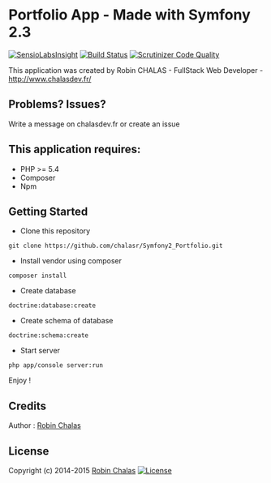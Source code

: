 Portfolio App - Made with Symfony 2.3
================

[![SensioLabsInsight](https://insight.sensiolabs.com/projects/4fbc5334-d1e5-4b41-bd3b-b749b18170c8/mini.png)](https://insight.sensiolabs.com/projects/4fbc5334-d1e5-4b41-bd3b-b749b18170c8)
[![Build Status](https://travis-ci.org/laravel/framework.svg)](https://travis-ci.org/chalasr/sfPortfolio)
[![Scrutinizer Code Quality](https://scrutinizer-ci.com/g/chalasr/Symfony2_Portfolio/badges/quality-score.png?b=master)](https://scrutinizer-ci.com/g/chalasr/Symfony2_Portfolio/?branch=master)

This application was created by Robin CHALAS - FullStack Web Developer -  http://www.chalasdev.fr/

Problems? Issues?
--------------

Write a message on chalasdev.fr or create an issue

This application requires:
-------------

- PHP >= 5.4
- Composer
- Npm

Getting Started
---------------

 - Clone this repository

 ``` git clone https://github.com/chalasr/Symfony2_Portfolio.git ```

 - Install vendor using composer

 ``` composer install ```

 - Create database

 ``` doctrine:database:create ```

 - Create schema of database

 ``` doctrine:schema:create ```

 - Start server

 ``` php app/console server:run ```

Enjoy !

Credits
-------

Author : [Robin Chalas](http://www.chalasdev.fr/)

License
-------

Copyright (c) 2014-2015 [Robin Chalas](http://www.chaladev.fr/) [![License](http://img.shields.io/:license-gpl3-blue.svg)](http://www.gnu.org/licenses/gpl-3.0.html)
